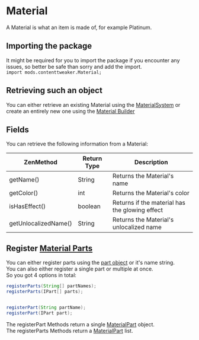 # Material

A Material is what an item is made of, for example Platinum.

## Importing the package
It might be required for you to import the package if you encounter any issues, so better be safe than sorry and add the import.  
`import mods.contenttweaker.Material;` 

## Retrieving such an object
You can either retrieve an existing Material using the [MaterialSystem](/Mods/Contenttweaker/Materials/MaterialSystem) or create an entirely new one using the [Material Builder](/Mods/ContentTweaker/Materials/Materials/MaterialBuilder)

## Fields
You can retrieve the following information from a Material:

| ZenMethod            | Return Type | Description                                    |
|----------------------|-------------|------------------------------------------------|
| getName()            | String      | Returns the Material's name                    |
| getColor()           | int         | Returns the Material's color                   |
| isHasEffect()        | boolean     | Returns if the material has the glowing effect |
| getUnlocalizedName() | String      | Returns the Material's unlocalized name        |

## Register [Material Parts](MaterialPart)

You can either register parts using the [part object](/Mods/ContentTweaker/Materials/Parts/Part) or it's name string.  
You can also either register a single part or multiple at once.  
So you got 4 options in total:
```JAVA
registerParts(String[] partNames);
registerParts(IPart[] parts);


registerPart(String partName);
registerPart(IPart part);
```

The registerPart Methods return a single [MaterialPart](MaterialPart) object.  
The registerParts Methods return a [MaterialPart](MaterialPart) list.